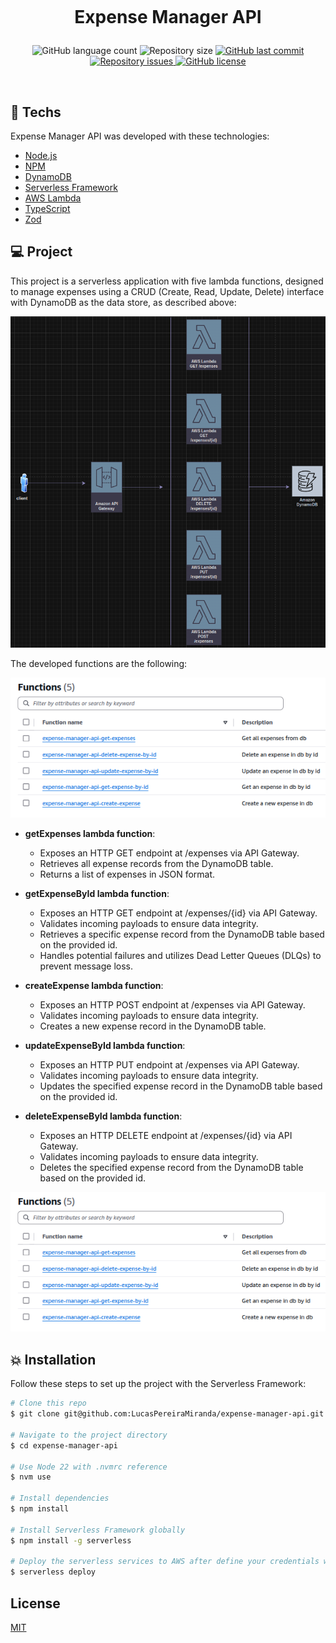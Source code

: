 <h1 align="center">
  <br/>
  
  Expense Manager API
</h1>

<p align="center">
  <img alt="GitHub language count" src="https://img.shields.io/github/languages/count/LucasPereiraMiranda/expense-manager-api">

  <img alt="Repository size" src="https://img.shields.io/github/repo-size/LucasPereiraMiranda/expense-manager-api">
  
  <a href="https://github.com/LucasPereiraMiranda/expense-manager-api/commits/main">
    <img alt="GitHub last commit" src="https://img.shields.io/github/last-commit/LucasPereiraMiranda/expense-manager-api">
  </a>

  <a href="https://github.com/LucasPereiraMiranda/expense-manager-api/issues">
    <img alt="Repository issues" src="https://img.shields.io/github/issues/LucasPereiraMiranda/expense-manager-api">
  </a>

  <a href="https://github.com/LucasPereiraMiranda/expense-manager-api/issues">
    <img alt="GitHub license" src="https://img.shields.io/github/license/LucasPereiraMiranda/expense-manager-api">
  </a>
</p>

<br>


## 🚀 Techs

Expense Manager API was developed with these technologies:

- [Node.js](https://nodejs.org/)
- [NPM](https://www.npmjs.com/)
- [DynamoDB](https://aws.amazon.com/dynamodb/)
- [Serverless Framework](https://www.serverless.com/)
- [AWS Lambda](https://aws.amazon.com/lambda/)
- [TypeScript](https://www.typescriptlang.org/)
- [Zod](https://zod.dev/)

## 💻 Project

This project is a serverless application with five lambda functions, designed to manage expenses using a CRUD (Create, Read, Update, Delete) interface with DynamoDB as the data store, as described above:

![Architecture Preview](.github/img/architecture-preview.png)


The developed functions are the following:

![Functions Preview](.github/img/functions-preview.png)

- **getExpenses lambda function**:
  - Exposes an HTTP GET endpoint at /expenses via API Gateway.
  - Retrieves all expense records from the DynamoDB table.
  - Returns a list of expenses in JSON format.

- **getExpenseById lambda function**:
  - Exposes an HTTP GET endpoint at /expenses/{id} via API Gateway.
  - Validates incoming payloads to ensure data integrity.
  - Retrieves a specific expense record from the DynamoDB table based on the provided id.
  - Handles potential failures and utilizes Dead Letter Queues (DLQs) to prevent message loss.

- **createExpense lambda function**:
  - Exposes an HTTP POST endpoint at /expenses via API Gateway.
  - Validates incoming payloads to ensure data integrity.
  - Creates a new expense record in the DynamoDB table.

- **updateExpenseById lambda function**:
  - Exposes an HTTP PUT endpoint at /expenses via API Gateway.
  - Validates incoming payloads to ensure data integrity.
  - Updates the specified expense record in the DynamoDB table based on the provided id.

- **deleteExpenseById lambda function**:
  - Exposes an HTTP DELETE endpoint at /expenses/{id} via API Gateway.
  - Validates incoming payloads to ensure data integrity.
  - Deletes the specified expense record from the DynamoDB table based on the provided id.



![Functions Preview](.github/img/functions-preview.png)


## :boom: Installation

Follow these steps to set up the project with the Serverless Framework:

```bash
# Clone this repo
$ git clone git@github.com:LucasPereiraMiranda/expense-manager-api.git

# Navigate to the project directory
$ cd expense-manager-api

# Use Node 22 with .nvmrc reference
$ nvm use

# Install dependencies
$ npm install

# Install Serverless Framework globally
$ npm install -g serverless

# Deploy the serverless services to AWS after define your credentials with aws cli
$ serverless deploy

```

## License

[MIT](LICENSE)